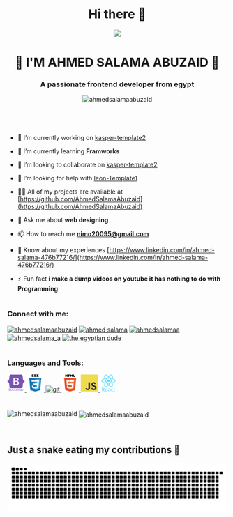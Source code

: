 <p>
<h1 align='center'> Hi there 👋 </h1>
</p>
<p align='center'>
<img src="https://readme-typing-svg.herokuapp.com?color=%2336BCF7&size=25&center=true&vCenter=true&width=433&height=75&lines=I'm+ahmed+salama;Front-end+Web+Developer;self+taught;Hunger+to+learn+more+;♥☻+wish+luck+for+you+all+☻♥">

<!--
**AhmedSalamaAbuzaid/AhmedSalamaAbuzaid** is a ✨ _special_ ✨ repository because its `README.md` (this file) appears on your GitHub profile.

Here are some ideas to get you started:

- 🔭 I’m currently working on ...
- 🌱 I’m currently learning ...
- 👯 I’m looking to collaborate on ...
- 🤔 I’m looking for help with ...
- 💬 Ask me about ...
- 📫 How to reach me: ...
- 😄 Pronouns: ...
- ⚡ Fun fact: ...
-->
<h1 align="center">📝 I'M AHMED SALAMA ABUZAID 📝</h1>
<h3 align="center">A passionate frontend developer from egypt</h3>

<p align="center"> <img src="https://komarev.com/ghpvc/?username=ahmedsalamaabuzaid&label=Profile%20views&color=0e75b6&style=flat" alt="ahmedsalamaabuzaid" /> </p>

<h1></h1>
<p align="left"> <a href="https://twitter.com/" target="blank"><img src="https://img.shields.io/twitter/follow/?logo=twitter&style=for-the-badge" alt="" /></a> </p>

- 🔭 I’m currently working on [kasper-template2](https://github.com/AhmedSalamaAbuzaid/kasper-template2)

- 🌱 I’m currently learning **Framworks**

- 👯 I’m looking to collaborate on [kasper-template2](https://github.com/AhmedSalamaAbuzaid/kasper-template2)

- 🤝 I’m looking for help with [leon-Template1](https://github.com/AhmedSalamaAbuzaid/leon-Template1)

- 👨‍💻 All of my projects are available at [https://github.com/AhmedSalamaAbuzaid](https://github.com/AhmedSalamaAbuzaid)

- 💬 Ask me about **web designing**

- 📫 How to reach me **nimo20095@gmail.com**

- 📄 Know about my experiences [https://www.linkedin.com/in/ahmed-salama-476b77216/](https://www.linkedin.com/in/ahmed-salama-476b77216/)

- ⚡ Fun fact **i make a dump videos on youtube it has nothing to do with Programming**
<h1></h1>

<h3 align="left">Connect with me:</h3>
<p align="left">
<a href="https://codepen.io/ahmedsalamaabuzaid" target="blank"><img align="center" src="https://raw.githubusercontent.com/rahuldkjain/github-profile-readme-generator/master/src/images/icons/Social/codepen.svg" alt="ahmedsalamaabuzaid" height="30" width="40" /></a>
<a href="https://linkedin.com/in/ahmed salama" target="blank"><img align="center" src="https://raw.githubusercontent.com/rahuldkjain/github-profile-readme-generator/master/src/images/icons/Social/linked-in-alt.svg" alt="ahmed salama" height="30" width="40" /></a>
<a href="https://fb.com/ahmedsalamaa" target="blank"><img align="center" src="https://raw.githubusercontent.com/rahuldkjain/github-profile-readme-generator/master/src/images/icons/Social/facebook.svg" alt="ahmedsalamaa" height="30" width="40" /></a>
<a href="https://instagram.com/ahmedsalama_a" target="blank"><img align="center" src="https://raw.githubusercontent.com/rahuldkjain/github-profile-readme-generator/master/src/images/icons/Social/instagram.svg" alt="ahmedsalama_a" height="30" width="40" /></a>
<a href="https://www.youtube.com/user/ahmedslamadrag" target="blank"><img align="center" src="https://raw.githubusercontent.com/rahuldkjain/github-profile-readme-generator/master/src/images/icons/Social/youtube.svg" alt="the egyptian dude" height="30" width="40" /></a>
</p>
<h1></h1>

<h3 align="left">Languages and Tools:</h3>
<p align="left"> <a href="https://getbootstrap.com" target="_blank" rel="noreferrer"> <img src="https://raw.githubusercontent.com/devicons/devicon/master/icons/bootstrap/bootstrap-plain-wordmark.svg" alt="bootstrap" width="40" height="40"/> </a> <a href="https://www.w3schools.com/css/" target="_blank" rel="noreferrer"> <img src="https://raw.githubusercontent.com/devicons/devicon/master/icons/css3/css3-original-wordmark.svg" alt="css3" width="40" height="40"/> </a> <a href="https://git-scm.com/" target="_blank" rel="noreferrer"> <img src="https://www.vectorlogo.zone/logos/git-scm/git-scm-icon.svg" alt="git" width="40" height="40"/> </a> <a href="https://www.w3.org/html/" target="_blank" rel="noreferrer"> <img src="https://raw.githubusercontent.com/devicons/devicon/master/icons/html5/html5-original-wordmark.svg" alt="html5" width="40" height="40"/> </a> <a href="https://developer.mozilla.org/en-US/docs/Web/JavaScript" target="_blank" rel="noreferrer"> <img src="https://raw.githubusercontent.com/devicons/devicon/master/icons/javascript/javascript-original.svg" alt="javascript" width="40" height="40"/> </a> <a href="https://reactjs.org/" target="_blank" rel="noreferrer"> <img src="https://raw.githubusercontent.com/devicons/devicon/master/icons/react/react-original-wordmark.svg" alt="react" width="40" height="40"/> </a> </p>
<h1></h1>

<p><img align="left" src="https://github-readme-stats.vercel.app/api/top-langs?username=ahmedsalamaabuzaid&show_icons=true&theme=gruvbox&locale=en&layout=compact" alt="ahmedsalamaabuzaid" /></p>

<p>&nbsp;<img align="center" src="https://github-readme-stats.vercel.app/api?username=ahmedsalamaabuzaid&show_icons=true&theme=tokyonight&locale=en" alt="ahmedsalamaabuzaid" /></p>

<br>

## Just a snake eating my contributions 🐍
<p align='center'>
<img src="https://github.com/chinmay29hub/chinmay29hub/raw/output/github-contribution-grid-snake.svg">
</p>
